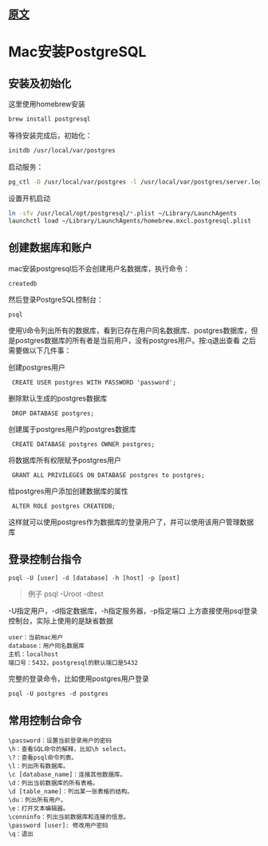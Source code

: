 
## [原文](https://www.jianshu.com/p/10ced5145d39)

# Mac安装PostgreSQL

## 安装及初始化
这里使用homebrew安装
```bash
brew install postgresql

```
等待安装完成后，初始化：

```bash
initdb /usr/local/var/postgres
```
启动服务：

```bash
pg_ctl -D /usr/local/var/postgres -l /usr/local/var/postgres/server.log start
```
设置开机启动

```bash
ln -sfv /usr/local/opt/postgresql/*.plist ~/Library/LaunchAgents
launchctl load ~/Library/LaunchAgents/homebrew.mxcl.postgresql.plist
```

## 创建数据库和账户

mac安装postgresql后不会创建用户名数据库，执行命令：

```postgresql
createdb

```
然后登录PostgreSQL控制台：

```postgresql
psql

```

使用\l命令列出所有的数据库，看到已存在用户同名数据库、postgres数据库，但是postgres数据库的所有者是当前用户，没有postgres用户。按:q退出查看
之后需要做以下几件事：


创建postgres用户
```postgresql
 CREATE USER postgres WITH PASSWORD 'password';
```


删除默认生成的postgres数据库
```postgresql
 DROP DATABASE postgres;
```


创建属于postgres用户的postgres数据库
```postgresql
 CREATE DATABASE postgres OWNER postgres;
```


将数据库所有权限赋予postgres用户
```postgresql
 GRANT ALL PRIVILEGES ON DATABASE postgres to postgres;
```


给postgres用户添加创建数据库的属性
```postgresql
 ALTER ROLE postgres CREATEDB;
```

这样就可以使用postgres作为数据库的登录用户了，并可以使用该用户管理数据库

## 登录控制台指令
```postgresql
psql -U [user] -d [database] -h [host] -p [post]
```
> 例子 psql -Uroot -dtest

-U指定用户，-d指定数据库，-h指定服务器，-p指定端口
上方直接使用psql登录控制台，实际上使用的是缺省数据
```
user：当前mac用户
database：用户同名数据库
主机：localhost
端口号：5432，postgresql的默认端口是5432
```

完整的登录命令，比如使用postgres用户登录
```postgresql
psql -U postgres -d postgres
```

## 常用控制台命令
```
\password：设置当前登录用户的密码
\h：查看SQL命令的解释，比如\h select。
\?：查看psql命令列表。
\l：列出所有数据库。
\c [database_name]：连接其他数据库。
\d：列出当前数据库的所有表格。
\d [table_name]：列出某一张表格的结构。
\du：列出所有用户。
\e：打开文本编辑器。
\conninfo：列出当前数据库和连接的信息。
\password [user]: 修改用户密码
\q：退出
```


